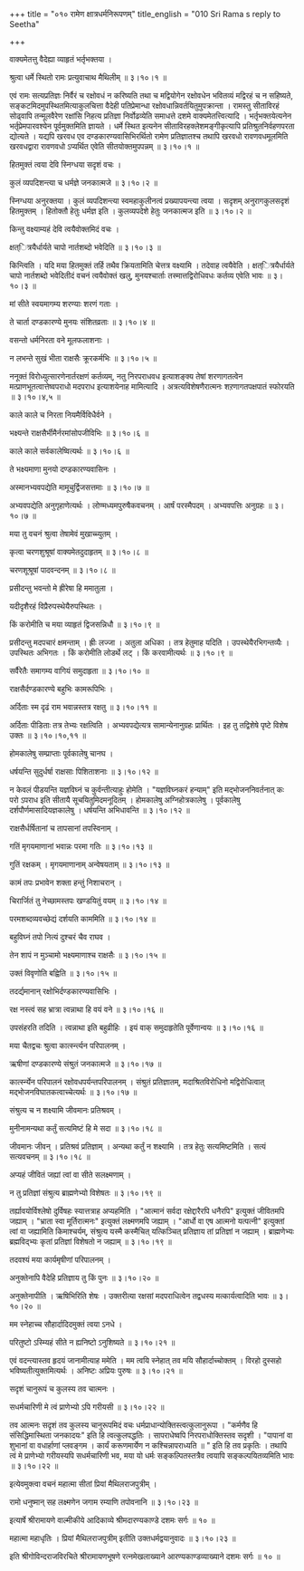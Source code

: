 +++
title = "०१० रामेण क्षात्रधर्मनिरूपणम्"
title_english = "010 Sri Rama s reply to Seetha"

+++


वाक्यमेतत्तु वैदेह्या व्याहृतं भर्तृभक्तया ।  

श्रुत्वा धर्मे स्थितो रामः प्रत्युवाचाथ मैथिलीम्  ॥  ३।१०।१  ॥   

एवं रामः सत्यप्रतिज्ञः निर्वैरं च रक्षोवधं न करिष्यति तथा च मद्वियोगेन
रक्षोवधेन भवितव्यं मद्विरहं च न सहिष्यते,
सङ्कटमिदमुपस्थितमित्याकुलचित्ता वैदेही पतिप्रेमान्धा
रक्षोवधान्निवर्तयितुमुपक्रान्ता । रामस्तु सीताविरहं सोढ्वापि तन्मूलवैरेण
रक्षांसि निहत्य प्रतिज्ञा निर्वोढव्येति समाधत्ते दशमे
वाक्यमेतत्त्वित्यादि । भर्तृभक्तयेत्यनेन भर्तृप्रेमपारवश्येन
पूर्वमुक्तमिति ज्ञायते । धर्मे स्थित इत्यनेन सीताविरहक्लेशमङ्गीकृत्यापि
प्रतिश्रुतनिर्वहणपरता द्योत्यते । यद्यपि खरवध एव दण्डकारण्यवासिभिरर्थितो
रामेण प्रतिज्ञातश्च तथापि खरवधो रावणवधमूलमिति खरवधद्वारा रावणवधो
ऽप्यर्थित एवेति सीतयोक्तमुपपन्नम्  ॥  ३।१०।१  ॥   

  

हितमुक्तं त्वया देवि स्निग्धया सदृशं वचः ।  

कुलं व्यपदिशन्त्या च धर्मज्ञे जनकात्मजे  ॥  ३।१०।२  ॥   

स्निग्धया अनुरक्तया । कुलं व्यपदिशन्त्या स्वमहाकुलीनत्वं प्रख्यापयन्त्या
त्वया । सदृशम् अनुरागकुलसदृशं हितमुक्तम् । हितोक्तौ हेतुः धर्मज्ञ इति ।
कुलव्यपदेशे हेतुः जनकात्मज इति  ॥  ३।१०।२  ॥   

  

किन्तु वक्ष्याम्यहं देवि त्वयैवोक्तमिदं वचः ।  

क्षत्ित्रयैर्धार्यते चापो नार्तशब्दो भवेदिति  ॥  ३।१०।३  ॥   

किन्त्विति । यदि मया हितमुक्तं तर्हि तथैव क्रियतामिति चेत्तत्र वक्ष्यामि
। तदेवाह त्वयैवेति । क्षत्ित्रयैर्धार्यते चापो नार्तशब्दो भवेदितीदं वचनं
त्वयैवोक्तं खलु, मुनयश्चार्ताः तस्मात्तद्विरोधिवधः कर्तव्य एवेति भावः  ॥ 
३।१०।३  ॥   

  

मां सीते स्वयमागम्य शरण्याः शरणं गताः ।  

ते चार्ता दण्डकारण्ये मुनयः संशितव्रताः  ॥  ३।१०।४  ॥   

वसन्तो धर्मनिरता वने मूलफलाशनाः ।  

न लभन्ते सुखं भीता राक्षसैः क्रूरकर्मभिः  ॥  ३।१०।५  ॥   

ननूक्तं विरोध्युत्सारणेनार्तरक्षणं कर्तव्यम्, नतु निरपराधवध इत्याशङ्क्य
तेषां शरणागतत्वेन मत्प्राणभूतत्वात्तेष्वपराधो मदपराध इत्याशयेनाह
मामित्यादि । अत्रत्यविशेषणैरात्मनः शऱणागतपक्षपातं स्फोरयति  ॥  ३।१०।४,५
 ॥   

  

काले काले च निरता नियमैर्विविधैर्वने ।  

भक्ष्यन्ते राक्षसैर्भीमैर्नरमांसोपजीविभिः  ॥  ३।१०।६  ॥   

काले काले सर्वकालेष्वित्यर्थः  ॥  ३।१०।६  ॥   

  

ते भक्ष्यमाणा मुनयो दण्डकारण्यवासिनः ।  

अस्मानभ्यवपद्येति मामूचुर्द्विजसत्तमाः  ॥  ३।१०।७  ॥   

अभ्यवपद्येति अनुगृहाणेत्यर्थः । लोण्मध्यमपुरुषैकवचनम् । आर्षं परस्मैपदम्
। अभ्यवपत्तिः अनुग्रहः  ॥  ३।१०।७  ॥   

  

मया तु वचनं श्रुत्वा तेषामेवं मुखाच्च्युतम् ।  

कृत्वा चरणशुश्रूषां वाक्यमेतदुदाहृतम्  ॥  ३।१०।८  ॥   

चरणशूश्रूषां पादवन्दनम्  ॥  ३।१०।८  ॥   

  

प्रसीदन्तु भवन्तो मे ह्रीरेषा हि ममातुला ।  

यदीदृशैरहं विप्रैरुपस्थेयैरुपस्थितः ।  

किं करोमीति च मया व्याहृतं द्विजसन्निधौ  ॥  ३।१०।९  ॥   

प्रसीदन्तु मदपचारं क्षमन्ताम् । ह्रीः लज्जा । अतुला अधिका । तत्र हेतुमाह
यदिति । उपस्थेयैरभिगन्तव्यैः । उपस्थितः अभिगतः । किं करोमीति लोडर्थे लट्
। किं करवामीत्यर्थः  ॥  ३।१०।९  ॥   

  

सर्वैरेतैः समागम्य वागियं समुदाहृता  ॥  ३।१०।१०  ॥   

राक्षसैर्दण्डकारण्ये बहुभिः कामरूपिभिः ।  

अर्दिताः स्म दृढं राम भवान्नस्तत्र रक्षतु  ॥  ३।१०।११  ॥   

अर्दिताः पीडिताः तत्र तेभ्यः रक्षत्विति । अभ्यवपद्येत्यत्र
सामान्येनानुग्रहः प्रार्थितः । इह तु तद्विशेषे पृष्टे विशेष उक्तः  ॥ 
३।१०।१०,११  ॥   

  

होमकालेषु सम्प्राप्ताः पूर्वकालेषु चानघ ।  

धर्षयन्ति सुदुर्धर्षा राक्षसाः पिशिताशनाः  ॥  ३।१०।१२  ॥   

न केवलं पीडयन्ति यज्ञविघ्नं च कुर्वन्तीत्याहुः होमेति । "यज्ञविघ्नकरं
हन्याम्" इति मद्भोजननिवर्तनात् कः परो ऽपराध इति सीतायै
सूचयितुमिदमनूदितम् । होमकालेषु अग्निहोत्रकालेषु । पूर्वकालेषु
दर्शपौर्णमासादियज्ञकालेषु । धर्षयन्ति अभिधावन्ति  ॥  ३।१०।१२  ॥   

  

राक्षसैर्धर्षितानां च तापसानां तपस्विनाम् ।  

गतिं मृगयमाणानां भवान्नः परमा गतिः  ॥  ३।१०।१३  ॥   

गुतिं रक्षकम् । मृगयमाणानाम् अन्वेषयताम्  ॥  ३।१०।१३  ॥   

  

कामं तपः प्रभावेन शक्ता हन्तुं निशाचरान् ।  

चिरार्जितं तु नेच्छामस्तपः खण्डयितुं वयम्  ॥  ३।१०।१४  ॥   

परमशब्दव्यवच्छेद्यं दर्शयति काममिति  ॥  ३।१०।१४  ॥   

  

बहुविघ्नं तपो नित्यं दुश्चरं चैव राघव ।  

तेन शापं न मुञ्चामो भक्ष्यमाणाश्च राक्षसैः  ॥  ३।१०।१५  ॥   

उक्तं विवृणोति बह्विति  ॥  ३।१०।१५  ॥   

  

तदर्द्यमानान् रक्षोभिर्दण्डकारण्यवासिभिः ।  

रक्ष नस्त्वं सह भ्रात्रा त्वन्नाथा हि वयं वने  ॥  ३।१०।१६  ॥   

उपसंहरति तदिति । त्वन्नाथा इति बहुव्रीहिः । इयं वाक् समुदाहृतेति
पूर्वेणान्वयः  ॥  ३।१०।१६  ॥   

  

मया चैतद्वचः श्रुत्वा कार्त्स्न्त्यन परिपालनम् ।  

ऋषीणां दण्डकारण्ये संश्रुतं जनकात्मजे  ॥  ३।१०।१७  ॥   

कार्त्स्न्येन परिपालनं रक्षोवधपर्यन्तपरिपालनम् । संश्रुतं प्रतिज्ञातम्,
मदाश्रितविरोधिनो मद्विरोधित्वात् मद्भोजनविघातकत्वाच्चेत्यर्थः  ॥  ३।१०।१७
 ॥   

  

संश्रुत्य च न शक्ष्यामि जीवमानः प्रतिश्रवम् ।  

मुनीनामन्यथा कर्तुं सत्यमिष्टं हि मे सदा  ॥  ३।१०।१८  ॥   

जीवमानः जीवन् । प्रतिश्रवं प्रतिज्ञाम् । अन्यथा कर्तुं न शक्ष्यामि ।
तत्र हेतुः सत्यमिष्टमिति । सत्यं सत्यवचनम्  ॥  ३।१०।१८  ॥   

  

अप्यहं जीवितं जह्यां त्वां वा सीते सलक्ष्मणाम् ।  

न तु प्रतिज्ञां संश्रुत्य ब्राह्मणेभ्यो विशेषतः  ॥  ३।१०।१९  ॥   

तर्ह्यावयोर्विश्लेषो दुर्विषहः स्यात्तत्राह अप्यहमिति । "आत्मानं सर्वदा
रक्षेद्दारैरपि धनैरपि" इत्युक्तं जीवितमपि जह्याम् । "भ्राता स्वा
मूर्तिरात्मनः" इत्युक्तं लक्ष्मणमपि जह्याम् । "आर्धो वा एष आत्मनो
यत्पत्नी" इत्युक्तां त्वां वा जह्यामिति किमाश्चर्यम्, संश्रुत्य यस्मै
कस्मैचित् यत्किञ्चित् प्रतिज्ञाय तां प्रतिज्ञां न जह्याम् ।
ब्राह्मणेभ्यः ब्रह्मविद्भ्यः कृतां प्रतिज्ञां विशेषतो न जह्याम्  ॥ 
३।१०।१९  ॥   

  

तदवश्यं मया कार्यमृषीणां परिपालनम् ।  

अनुक्तेनापि वैदेहि प्रतिज्ञाय तु किं पुनः  ॥  ३।१०।२०  ॥   

अनुक्तेनापीति । ऋषिभिरिति शेषः । उक्तरीत्या रक्षसां मदपराधित्वेन
तद्वधस्य मत्कार्यत्वादिति भावः  ॥  ३।१०।२०  ॥   

  

मम स्नेहाच्च सौहार्दादिदमुक्तं त्वया ऽनधे ।  

परितुष्टो ऽस्म्यिहं सीते न ह्यनिष्टो ऽनुशिष्यते  ॥  ३।१०।२१  ॥   

एवं वदन्त्यास्तव हृदयं जानामीत्याह ममेति । मम त्वयि स्नेहात् तव मयि
सौहार्दाच्चोक्तम् । विरहो दुस्सहो भविष्यतीत्युक्तमित्यर्थः । अनिष्टः
अप्रियः पुरुषः  ॥  ३।१०।२१  ॥   

  

सदृशं चानुरूपं च कुलस्य तव चात्मनः ।  

सधर्मचारिणी मे त्वं प्राणेभ्यो ऽपि गरीयसी  ॥  ३।१०।२२  ॥   

तव आत्मनः सदृशं तव कुलस्य चानुरूपमिदं वचः
धर्मप्राधान्योक्तिस्त्वत्कुलानुरूपा । "कर्मणैव हि संसिद्धिमास्थिता
जनकादयः" इति हि त्वत्कुलपद्धतिः । सापराधेष्वपि निरपराधोक्तिस्तव सदृशी ।
"पापानां वा शुभानां वा वधार्हाणां प्लवङ्गम । कार्यं करूणमार्येण न
कश्चिन्नापराध्यति  ॥  " इति हि तव प्रकृतिः । तथापि त्वं मे प्राणेभ्यो
गरीयस्यपि सधर्मचारिणी भव, मया यो धर्मः सङ्कल्पितस्तत्रैव त्वयापि
सङ्कल्पयितव्यमिति भावः  ॥  ३।१०।२२  ॥   

  

इत्येवमुक्त्वा वचनं महात्मा सीतां प्रियां मैथिलराजपुत्रीम् ।  

रामो धनुष्मान् सह लक्ष्मणेन जगाम रम्याणि तपोवनानि  ॥  ३।१०।२३  ॥   

इत्यार्षे श्रीरामायणे वाल्मीकीये आदिकाव्ये श्रीमदारण्यकाण्डे दशमः सर्गः
 ॥  १०  ॥   

महात्मा महाधृतिः । प्रियां मैथिलराजपुत्रीम् इतीति उक्तधर्मद्वयानुवादः  ॥ 
३।१०।२३  ॥   

इति श्रीगोविन्दराजविरचिते श्रीरामायणभूषणे रत्नमेखलाख्याने
आरण्यकाण्डव्याख्याने दशमः सर्गः  ॥  १०  ॥   



